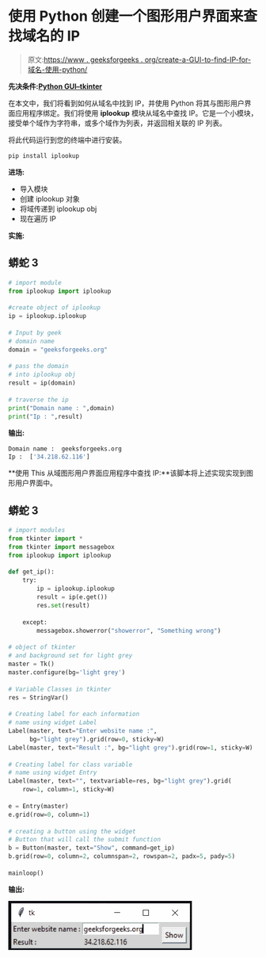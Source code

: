 # 使用 Python 创建一个图形用户界面来查找域名的 IP

> 原文:[https://www . geeksforgeeks . org/create-a-GUI-to-find-IP-for-域名-使用-python/](https://www.geeksforgeeks.org/create-a-gui-to-find-the-ip-for-domain-names-using-python/)

**先决条件:**[**Python GUI–tkinter**](https://www.geeksforgeeks.org/python-gui-tkinter/)

在本文中，我们将看到如何从域名中找到 IP，并使用 Python 将其与图形用户界面应用程序绑定。我们将使用 **iplookup** 模块从域名中查找 IP。它是一个小模块，接受单个域作为字符串，或多个域作为列表，并返回相关联的 IP 列表。

将此代码运行到您的终端中进行安装。

```py
pip install iplookup
```

**进场:**

*   导入模块
*   创建 iplookup 对象
*   将域传递到 iplookup obj
*   现在遍历 IP

**实施:**

## 蟒蛇 3

```py
# import module
from iplookup import iplookup

#create object of iplookup
ip = iplookup.iplookup

# Input by geek
# domain name
domain = "geeksforgeeks.org"

# pass the domain
# into iplookup obj
result = ip(domain)

# traverse the ip
print("Domain name : ",domain)
print("Ip : ",result)
```

**输出:**

```py
Domain name :  geeksforgeeks.org
Ip :  ['34.218.62.116']
```

**使用 This 从域图形用户界面应用程序中查找 IP:**该脚本将上述实现实现到图形用户界面中。

## 蟒蛇 3

```py
# import modules
from tkinter import *
from tkinter import messagebox
from iplookup import iplookup

def get_ip():
    try:
        ip = iplookup.iplookup
        result = ip(e.get())
        res.set(result)

    except:
        messagebox.showerror("showerror", "Something wrong")

# object of tkinter
# and background set for light grey
master = Tk()
master.configure(bg='light grey')

# Variable Classes in tkinter
res = StringVar()

# Creating label for each information
# name using widget Label
Label(master, text="Enter website name :",
      bg="light grey").grid(row=0, sticky=W)
Label(master, text="Result :", bg="light grey").grid(row=1, sticky=W)

# Creating label for class variable
# name using widget Entry
Label(master, text="", textvariable=res, bg="light grey").grid(
    row=1, column=1, sticky=W)

e = Entry(master)
e.grid(row=0, column=1)

# creating a button using the widget
# Button that will call the submit function
b = Button(master, text="Show", command=get_ip)
b.grid(row=0, column=2, columnspan=2, rowspan=2, padx=5, pady=5)

mainloop()
```

**输出:**

![](img/a66756f9b1c30d6d6fbbd995169b326d.png)